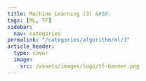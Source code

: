 ```yaml
---
title: Machine Learning (3) &#58;
tags: [ML, TF]
sidebar:
  nav: categories
permalink: "/categories/algorithm/ml/3"
article_header:
  type: cover
  image:
    src: /assets/images/logo/tf-banner.png
---
```


<!--more-->

<br/>
